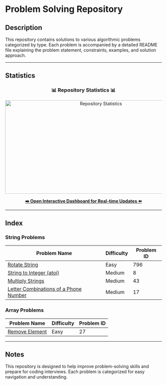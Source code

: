 # Problem Solving Repository

## Description
This repository contains solutions to various algorithmic problems categorized by type. Each problem is accompanied by a detailed README file explaining the problem statement, constraints, examples, and solution approach.

---

## Statistics

<div align="center">
  <h3>📊 Repository Statistics 📊</h3>
  <img src="./statistics_graph.svg" alt="Repository Statistics" width="600" height="300">
  <p><a href="./statistics_dashboard.html"><b>➡️ Open Interactive Dashboard for Real-time Updates ⬅️</b></a></p>
</div>

---

## Index

### String Problems
| Problem Name                | Difficulty | Problem ID |
|-----------------------------|------------|------------|
| [Rotate String](./String/Rotate%20String/README.md) | Easy       | 796        |
| [String to Integer (atoi)](./String%20to%20Integer%20(atoi)/README.md) | Medium     | 8          |
| [Multiply Strings](./Multiply%20Strings/README.md) | Medium     | 43         |
| [Letter Combinations of a Phone Number](./Letter%20Combinations%20of%20a%20Phone%20Number/README.md) | Medium     | 17         |

### Array Problems
| Problem Name                | Difficulty | Problem ID |
|-----------------------------|------------|------------|
| [Remove Element](./Remove%20Element.py) | Easy       | 27         |

---


## Notes
This repository is designed to help improve problem-solving skills and prepare for coding interviews. Each problem is categorized for easy navigation and understanding.